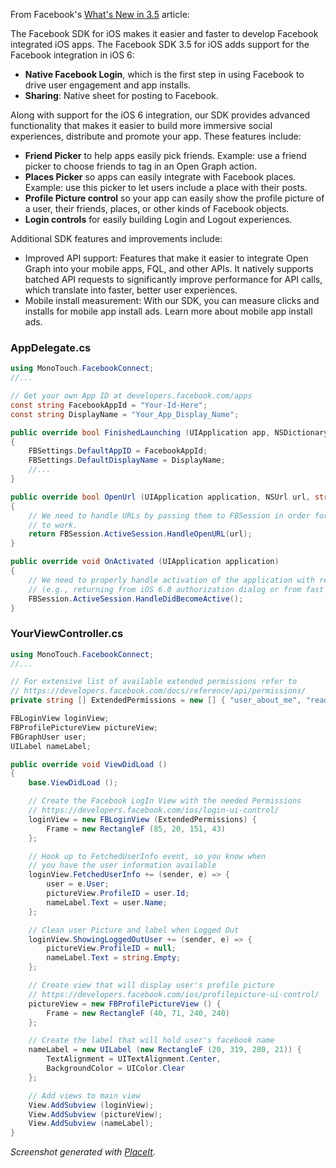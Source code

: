 From Facebook's [What's New in 3.5](https://developers.facebook.com/ios/features/whats-new-ios-sdk-3.5/) article:

The Facebook SDK for iOS makes it easier and faster to develop Facebook
integrated iOS apps. The Facebook SDK 3.5 for iOS adds support for the
Facebook integration in iOS 6:

* **Native Facebook Login**, which is the first step in using Facebook to drive user engagement and app installs.
* **Sharing**: Native sheet for posting to Facebook.
 
Along with support for the iOS 6 integration, our SDK provides advanced functionality that makes it easier to build more immersive social experiences, distribute and promote your app. These features include:

* **Friend Picker** to help apps easily pick friends. Example: use a friend picker to choose friends to tag in an Open Graph action.
* **Places Picker** so apps can easily integrate with Facebook places. Example: use this picker to let users include a place with their posts.
* **Profile Picture control** so your app can easily show the profile picture of a user, their friends, places, or other kinds of Facebook objects.
* **Login controls** for easily building Login and Logout experiences.

Additional SDK features and improvements include:
 
* Improved API support: Features that make it easier to integrate Open Graph into your mobile apps, FQL, and other APIs. It natively supports batched API requests to significantly improve performance for API calls, which translate into faster, better user experiences.
* Mobile install measurement: With our SDK, you can measure clicks and installs for mobile app install ads. Learn more about mobile app install ads.

### AppDelegate.cs

```csharp
using MonoTouch.FacebookConnect;
//...

// Get your own App ID at developers.facebook.com/apps
const string FacebookAppId = "Your-Id-Here";
const string DisplayName = "Your_App_Display_Name";

public override bool FinishedLaunching (UIApplication app, NSDictionary options)
{
	FBSettings.DefaultAppID = FacebookAppId;
	FBSettings.DefaultDisplayName = DisplayName;
	//...
}

public override bool OpenUrl (UIApplication application, NSUrl url, string sourceApplication, NSObject annotation)
{
	// We need to handle URLs by passing them to FBSession in order for SSO authentication
	// to work.
	return FBSession.ActiveSession.HandleOpenURL(url);
}

public override void OnActivated (UIApplication application)
{
	// We need to properly handle activation of the application with regards to SSO
	// (e.g., returning from iOS 6.0 authorization dialog or from fast app switching).
	FBSession.ActiveSession.HandleDidBecomeActive();
}

```

### YourViewController.cs

```csharp
using MonoTouch.FacebookConnect;
//...

// For extensive list of available extended permissions refer to 
// https://developers.facebook.com/docs/reference/api/permissions/
private string [] ExtendedPermissions = new [] { "user_about_me", "read_stream"};

FBLoginView loginView;
FBProfilePictureView pictureView;
FBGraphUser user;
UILabel nameLabel;

public override void ViewDidLoad ()
{
	base.ViewDidLoad ();

	// Create the Facebook LogIn View with the needed Permissions
	// https://developers.facebook.com/ios/login-ui-control/
	loginView = new FBLoginView (ExtendedPermissions) {
		Frame = new RectangleF (85, 20, 151, 43)
	};

	// Hook up to FetchedUserInfo event, so you know when
	// you have the user information available
	loginView.FetchedUserInfo += (sender, e) => {
		user = e.User;
		pictureView.ProfileID = user.Id;
		nameLabel.Text = user.Name;
	};

	// Clean user Picture and label when Logged Out
	loginView.ShowingLoggedOutUser += (sender, e) => {
		pictureView.ProfileID = null;
		nameLabel.Text = string.Empty;
	};

	// Create view that will display user's profile picture
	// https://developers.facebook.com/ios/profilepicture-ui-control/
	pictureView = new FBProfilePictureView () {
		Frame = new RectangleF (40, 71, 240, 240)
	};

	// Create the label that will hold user's facebook name
	nameLabel = new UILabel (new RectangleF (20, 319, 280, 21)) {
		TextAlignment = UITextAlignment.Center,
		BackgroundColor = UIColor.Clear
	};

	// Add views to main view
	View.AddSubview (loginView);
	View.AddSubview (pictureView);
	View.AddSubview (nameLabel);
}

```


*Screenshot generated with [PlaceIt](http://placeit.breezi.com/).*
